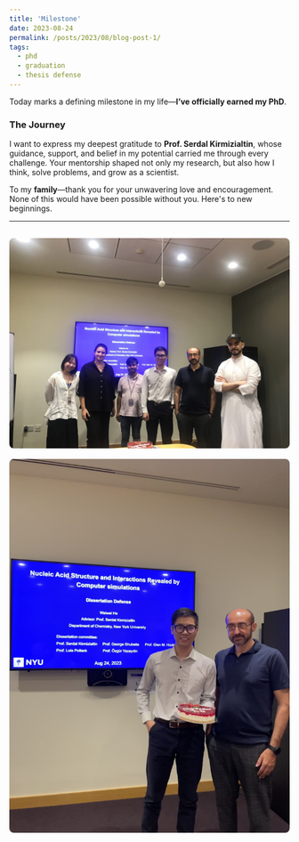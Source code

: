```yaml
---
title: 'Milestone'
date: 2023-08-24
permalink: /posts/2023/08/blog-post-1/
tags:
  - phd
  - graduation
  - thesis defense
---
```


Today marks a defining milestone in my life—**I’ve officially earned my PhD**.

### The Journey

I want to express my deepest gratitude to **Prof. Serdal Kirmizialtin**, whose guidance, support, and belief in my potential carried me through every challenge. Your mentorship shaped not only my research, but also how I think, solve problems, and grow as a scientist.

To my **family**—thank you for your unwavering love and encouragement. None of this would have been possible without you. Here's to new beginnings.

---
<img src="/images/phd-defense1.jpg" alt="PhD Graduation" style="max-width: 100%; height: auto; margin-top: 1rem; border-radius: 8px;">
<img src="/images/phd-defense2.jpg" alt="PhD Graduation" style="max-width: 100%; height: auto; margin-top: 1rem; border-radius: 8px;">
